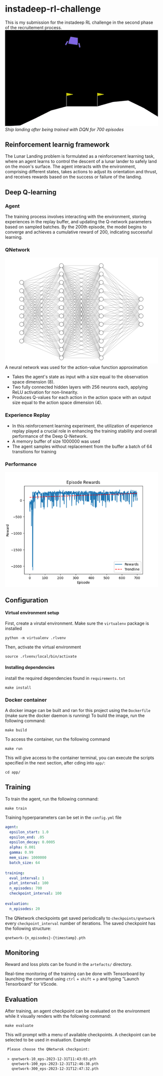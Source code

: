 # instadeep-rl-challenge
This is my submission for the instadeep RL challenge in the second phase of the recruitement process.
![Lunar-Landing GIF after training agent using DQN](./artefacts/successful_landing.gif)
*Ship landing after being trained with DQN for 700 episodes*

## Reinforcement learnig framework
The Lunar Landing problem is formulated as a reinforcement learning task, where an agent learns to control the descent of a lunar lander to safely land on the moon's surface. The agent interacts with the environment, comprising different states, takes actions to adjust its orientation and thrust, and receives rewards based on the success or failure of the landing.

## Deep Q-learning

### Agent

The training process involves interacting with the environment, storing experiences in the replay buffer, and updating the Q-network parameters based on sampled batches. By the 200th episode, the model begins to converge and achieves a cumulative reward of 200, indicating successful learning.

### QNetwork
![QNetwork Architecture](./artefacts/qnetwork.png)
A neural network was used for the action-value function approximation

- Takes the agent's state as input with a size equal to the observation space dimension (8).
- Two fully connected hidden layers with 256 neurons each, applying ReLU activation for non-linearity.
- Produces Q-values for each action in the action space with an output size equal to the action space dimension (4).

### Experience Replay
- In this reinforcement learning experiment, the utilization of experience replay played a crucial role in enhancing the training stability and overall performance of the Deep Q-Network.
- A memory buffer of size 1000000 was used
- The agent samples without replacement from the buffer a batch of 64 transitions for training

### Performance

![Reward plot after 700 episodes](./artefacts/rewards_plot_final.png)

## Configuration

#### Virtual environment setup
First, create a virutal environment. Make sure the `virtualenv` package is installed
```SHELL
python -m virtualenv .rlvenv
```
Then, activate the virtual environment
```SHELL
source .rlvenv/local/bin/activate
```
#### Installing dependencies
install the required dependencies found in `requirements.txt`
```SHELL
make install
```

### Docker container
A docker image can be built and ran for this project using the `Dockerfile` (make sure the docker daemon is running)
To build the image, run the following command: 
```SHELL
make build
```
To access the container, run the following command
```SHELL
make run
```
This will give access to the container terminal, you can execute the scripts specified in the next section, after cding into `app/`:
```SHELL
cd app/
```

## Training
To train the agent, run the following command:
```SHELL
make train
```

Training hyperparameters can be set in the `config.yml` file
```YAML
agent:
  epsilon_start: 1.0
  epsilon_end: .05
  epsilon_decay: 0.0005
  alpha: 0.001
  gamma: 0.99
  mem_size: 1000000
  batch_size: 64

training:
  eval_interval: 1
  plot_interval: 100
  n_episodes: 700
  checkpoint_interval: 100

evaluation:
  n_episodes: 20
```
The QNetwork checkpoints get saved periodically to `checkpoints/qnetwork` every `checkpoint_interval` number of iterations.
The saved checkpoint has the following structure:
```SHELL
qnetwork-{n_episodes}-{timestamp}.pth
```
## Monitoring
Reward and loss plots can be found in the `artefacts/` directory.

Real-time monitoring of the training can be done with Tensorboard by launching the command using `ctrl` + `shift` + `p` and typing "Launch Tensorboard" for VScode.


## Evaluation
After training, an agent checkpoint can be evaluated on the environment while it visually renders with the following command:
```SHELL
make evaluate
```

This will prompt with a menu of available checkpoints. A checkpoint can be selected to be used in evaluation. Example
```
 Please choose the QNetwrok checkpoint:

 > qnetwork-10_eps-2023-12-31T11:43:03.pth
   qnetwork-100_eps-2023-12-31T12:46:38.pth
   qnetwork-300_eps-2023-12-31T12:47:32.pth
```



